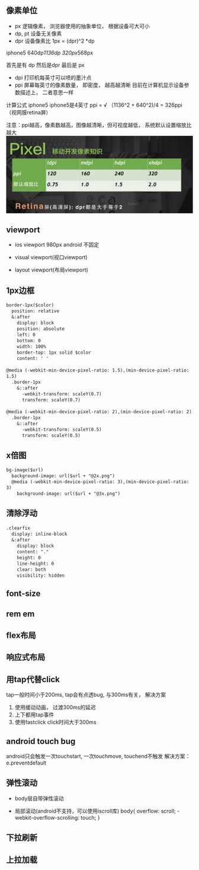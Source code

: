 ## 像素单位

- px 逻辑像素， 浏览器使用的抽象单位， 根据设备可大可小
- dp, pt 设备无关像素
- dpr 设备像素比
 1px = (dpr)^2 *dp
 
 iphone5 640dp*1136dp 320px*568px
 
 首先是有 dp 然后是dpr 最后是 px
 
- dpi 打印机每英寸可以喷的墨汁点
- ppi 屏幕每英寸的像素数量， 即密度， 越高越清晰
目前在计算机显示设备参数描述上， 二者意思一样

 计算公式 iphone5 iphone5是4英寸
 ppi = √ （1136^2 + 640^2)/4 = 326ppi （视网膜retina屏）
 
注意：ppi越高，像素数越高，图像越清晰，但可视度越低， 系统默认设置缩放比越大
![](/assets/TIM截图20170730155045.png)


## viewport
- ios viewport 980px   android 不固定
- visual viewport(视口viewport)

- layout viewport(布局viewport) 

## 1px边框
```
border-1px($color)
  position: relative
  &:after
    display: block
    position: absolute
    left: 0
    bottom: 0
    width: 100%
    border-top: 1px solid $color
    content: ' '

@media (-webkit-min-device-pixel-ratio: 1.5),(min-device-pixel-ratio: 1.5)
  .border-1px
    &::after
      -webkit-transform: scaleY(0.7)
      transform: scaleY(0.7)

@media (-webkit-min-device-pixel-ratio: 2),(min-device-pixel-ratio: 2)
  .border-1px
    &::after
      -webkit-transform: scaleY(0.5)
      transform: scaleY(0.5)

```

## x倍图
```
bg-image($url)
  background-image: url($url + "@2x.png")
  @media (-webkit-min-device-pixel-ratio: 3),(min-device-pixel-ratio: 3)
    background-image: url($url + "@3x.png")
```

## 清除浮动
```
.clearfix
  display: inline-block
  &:after
    display: block
    content: "."
    height: 0
    line-height: 0
    clear: both
    visibility: hidden
```


## font-size

## rem em

## flex布局

 
## 响应式布局


## 用tap代替click
tap一般时间小于200ms, tap会有点透bug, 与300ms有关， 解决方案
1. 使用缓动动画， 过渡300ms的延迟
2. 上下都用tap事件
3. 使用fastclick
click时间大于300ms

## android touch bug
android只会触发一次touchstart, 一次touchmove, touchend不触发
解决方案： e.preventdefault

## 弹性滚动
- body层自带弹性滚动

 
- 局部滚动(android不支持，可以使用iscroll库)
body{
overflow: scroll;
-webkit-overflow-scrolling: touch;
}

## 下拉刷新
 
## 上拉加载
 
 
 
 
 
 
 
